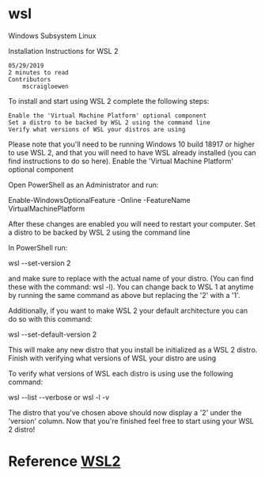 # wsl
Windows Subsystem Linux

Installation Instructions for WSL 2

    05/29/2019
    2 minutes to read
    Contributors
        mscraigloewen 

To install and start using WSL 2 complete the following steps:

    Enable the 'Virtual Machine Platform' optional component
    Set a distro to be backed by WSL 2 using the command line
    Verify what versions of WSL your distros are using

Please note that you'll need to be running Windows 10 build 18917 or higher to use WSL 2, and that you will need to have WSL already installed (you can find instructions to do so here).
Enable the 'Virtual Machine Platform' optional component

Open PowerShell as an Administrator and run:

Enable-WindowsOptionalFeature -Online -FeatureName VirtualMachinePlatform

After these changes are enabled you will need to restart your computer.
Set a distro to be backed by WSL 2 using the command line

In PowerShell run:

wsl --set-version <Distro> 2

and make sure to replace <Distro> with the actual name of your distro. (You can find these with the command: wsl -l). You can change back to WSL 1 at anytime by running the same command as above but replacing the '2' with a '1'.

Additionally, if you want to make WSL 2 your default architecture you can do so with this command:

wsl --set-default-version 2

This will make any new distro that you install be initialized as a WSL 2 distro.
Finish with verifying what versions of WSL your distro are using

To verify what versions of WSL each distro is using use the following command:

wsl --list --verbose or wsl -l -v

The distro that you've chosen above should now display a '2' under the 'version' column. Now that you're finished feel free to start using your WSL 2 distro!

# Reference [WSL2](https://docs.microsoft.com/en-us/windows/wsl/wsl2-install)
